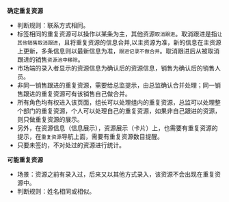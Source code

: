 **确定重复资源**

- 判断规则：联系方式相同。
- 标签相同的重复资源可以操作以某条为主，其他资源`取消跟进`。取消跟进是指`让其他销售取消跟进`，且将重复资源的信息合并,以主资源为准，新的信息在主资源上更新，多条信息则以最新信息为准，`跟进记录不做合并`。取消跟进后从被取消跟进的销售`资源池中移除`。
- 市场端的录入者显示的资源信息为确认后的资源信息，销售为确认后的销售人员。
- 非同一销售跟进的重复资源，需要给总监提示，由总监确认合并处理；同一销售跟进的重复资源可有该销售自己做合并。
- 所有角色均有权进入该页面，组长可以处理组内的重复资源，总监可以处理整个部门的重复资源，个人可以处理自己的重复资源，如果非自己跟进的资源，则只做重复资源的展示。
- 另外，在资源信息（信息展示），资源展示（卡片）上，也需要有重复资源的提示，在`重复资源`导航上面，需要有重复资源数目提醒。
- 只要未签约，不对处过的资源进行统计。

**可能重复资源**

- 场景：资源之前有录入过，后来又以其他方式录入，该资源不会出现在重复资源中。
- 判断规则：姓名相同或相似。